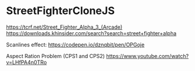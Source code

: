 # StreetFighterCloneJS


https://tcrf.net/Street_Fighter_Alpha_3_(Arcade)
https://downloads.khinsider.com/search?search=street+fighter+alpha

Scanlines effect:
https://codepen.io/dznqbit/pen/OPGoje


Aspect Ration Problem (CPS1 and CPS2)
https://www.youtube.com/watch?v=LHfPA4n0TRo


